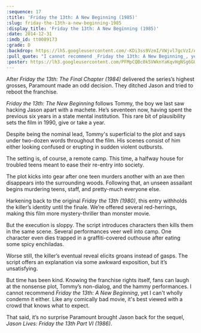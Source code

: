 ```yaml
---
:sequence: 17
:title: 'Friday the 13th: A New Beginning (1985)'
:slug: friday-the-13th-a-new-beginning-1985
:display_title: 'Friday the 13th: A New Beginning (1985)'
:date: 2014-12-31
:imdb_id: tt0089173
:grade: D
:backdrop: https://lh5.googleusercontent.com/-KDi3ss9VzmI/VWjvl7gcVzI/AAAAAAAACqo/0UeZ6mpk46U/w1000-rj/friday-the-13th-a-new-beginning-1985.jpg
:pull_quote: "I cannot recommend _Friday the 13th: A New Beginning_, yet I can't wholly condemn it either."
:poster: https://lh3.googleusercontent.com/PFMpCQBc0k5VWknYaKqvHgNSg6GUP5eLEVEK8I7bh3P2eRL-LdpwmD1MtgdndIwK4QidxGLG1Blj=w290-rj
---
```


After _Friday the 13th: The Final Chapter (1984)_ delivered the series’s highest grosses, Paramount made an odd decision. They ditched Jason and tried to reboot the franchise.

_Friday the 13th: The New Beginning_ follows Tommy, the boy we last saw hacking Jason apart with a machete. He’s seventeen now, having spent the previous six years in a state mental institution. This rare bit of plausibility sets the film in 1990, give or take a year.

Despite being the nominal lead, Tommy's superficial to the plot and says under two-dozen words throughout the film. His scenes consist of him either looking confused or erupting in sudden violent outbursts.

The setting is, of course, a remote camp. This time, a halfway house for troubled teens meant to ease their re-entry into society.

The plot kicks into gear after one teen murders another with an axe then disappears into the surrounding woods. Following that, an unseen assailant begins murdering teens, staff, and pretty-much everyone else.

Harkening back to the original _Friday the 13th (1980)_, this entry withholds the killer’s identity until the finale. We’re offered several red-herrings, making this film more mystery-thriller than monster movie.

But the execution is sloppy. The script introduces characters then kills them in the same scene. Several performances veer well into camp. One character even dies trapped in a graffiti-covered outhouse after eating some spicy enchiladas.

Worse still, the killer’s eventual reveal elicits groans instead of gasps. The script offers an explanation via some awkward exposition, but it’s unsatisfying.

But time has been kind. Knowing the franchise rights itself, fans can laugh at the nonsense plot, Tommy’s non-dialog, and the hammy performances. I cannot recommend _Friday the 13th: A New Beginning_, yet I can't wholly condemn it either. Like any comically bad movie, it's best viewed with a crowd that knows what to expect.

That said, it’s no surprise Paramount brought Jason back for the sequel, _Jason Lives: Friday the 13th Part VI (1986)_.